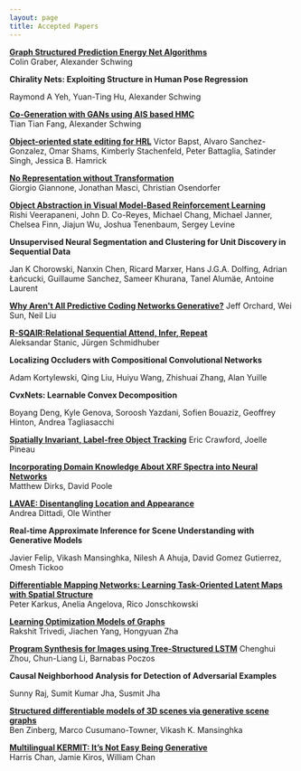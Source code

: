 ```yaml
---
layout: page
title: Accepted Papers
---
```


<a href="/img/PGR001.pdf" class="image fit"><b>Graph Structured Prediction Energy Net Algorithms</b></a>  
Colin Graber, Alexander Schwing

<!--a href="/img/PGR004.pdf" class="image fit"--><b>Chirality Nets: Exploiting Structure in Human Pose Regression</b>
<!--/a-->
Raymond A Yeh, Yuan-Ting Hu, Alexander Schwing

<a href="/img/PGR005.pdf" class="image fit"><b>Co-Generation with GANs using AIS based HMC</b></a>  
Tian Tian Fang, Alexander Schwing

<a href="/img/PGR006.pdf" class="image fit"><b>Object-oriented state editing for HRL</b></a>
Victor Bapst, Alvaro Sanchez-Gonzalez, Omar Shams, Kimberly Stachenfeld, Peter Battaglia, Satinder Singh, Jessica B. Hamrick

<a href="/img/PGR007.pdf" class="image fit"><b>No Representation without Transformation</b></a>  
Giorgio Giannone, Jonathan Masci, Christian Osendorfer

<a href="/img/PGR008.pdf" class="image fit"><b>Object Abstraction in Visual Model-Based
Reinforcement Learning</b></a>  
Rishi Veerapaneni, John D. Co-Reyes, Michael Chang, Michael Janner, Chelsea Finn, Jiajun Wu, Joshua Tenenbaum, Sergey Levine

<!--a href="/img/PGR009.pdf" class="image fit"--><b>Unsupervised Neural Segmentation and Clustering for Unit Discovery in Sequential Data</b>
<!--/a-->
Jan K Chorowski, Nanxin Chen, Ricard Marxer, Hans J.G.A. Dolfing, Adrian Łańcucki, Guillaume Sanchez, Sameer Khurana, Tanel Alumäe, Antoine Laurent

<a href="/img/PGR010.pdf" class="image fit"><b>Why Aren't All Predictive Coding Networks Generative?</b></a>
Jeff Orchard, Wei Sun, Neil Liu

<a href="/img/PGR011.pdf" class="image fit"><b>R-SQAIR:Relational Sequential Attend, Infer, Repeat</b></a>  
Aleksandar Stanic, Jürgen Schmidhuber

<!--a href="/img/PGR014.pdf" class="image fit"--><b>Localizing Occluders with Compositional Convolutional Networks</b>
<!--/a-->
Adam Kortylewski, Qing Liu, Huiyu Wang, Zhishuai Zhang, Alan Yuille

<!--a href="/img/PGR015.pdf" class="image fit"--><b>CvxNets: Learnable Convex Decomposition</b>
<!--/a-->
Boyang Deng, Kyle Genova, Soroosh Yazdani, Sofien Bouaziz, Geoffrey Hinton, Andrea Tagliasacchi

<a href="/img/PGR016.pdf" class="image fit"><b>Spatially Invariant, Label-free Object Tracking</b></a>
Eric Crawford, Joelle Pineau

<a href="/img/PGR017.pdf" class="image fit"><b>Incorporating Domain Knowledge About XRF
Spectra into Neural Networks</b></a>  
Matthew Dirks, David Poole

<a href="/img/PGR018.pdf" class="image fit"><b>LAVAE: Disentangling Location and Appearance</b></a>  
Andrea Dittadi, Ole Winther

<!--a href="/img/PGR019.pdf" class="image fit"--><b>Real-time Approximate Inference for Scene Understanding with Generative Models</b>
<!--/a-->
Javier Felip, Vikash Mansinghka, Nilesh A Ahuja, David Gomez Gutierrez, Omesh Tickoo

<a href="/img/PGR020.pdf" class="image fit"><b>Differentiable Mapping Networks: Learning
Task-Oriented Latent Maps with Spatial Structure</b></a>  
Peter Karkus, Anelia Angelova, Rico Jonschkowski

<a href="/img/PGR022.pdf" class="image fit"><b>Learning Optimization Models of Graphs</b></a>  
Rakshit Trivedi, Jiachen Yang, Hongyuan Zha

<a href="/img/PGR023.pdf" class="image fit"><b>Program Synthesis for Images using Tree-Structured LSTM</b></a>
Chenghui Zhou, Chun-Liang Li, Barnabas Poczos

<!--a href="/img/PGR024.pdf" class="image fit"--><b>Causal Neighborhood Analysis for Detection of Adversarial Examples</b>
<!--/a-->
Sunny Raj, Sumit Kumar Jha, Susmit Jha

<a href="/img/PGR025.pdf" class="image fit"><b>Structured differentiable models of 3D scenes via
generative scene graphs</b></a>  
Ben Zinberg, Marco Cusumano-Towner, Vikash K. Mansinghka

<a href="/img/PGR027.pdf" class="image fit"><b>Multilingual KERMIT:
It’s Not Easy Being Generative</b></a>  
Harris Chan, Jamie Kiros, William Chan


